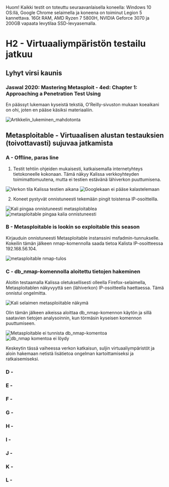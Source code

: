 Huom! Kaikki testit on toteuttu seuraavanlaisella koneella: Windows 10 OS:llä, Google Chrome selaimella ja koneena on toiminut Legion 5 kannettava. 16Gt RAM, AMD Ryzen 7 5800H, NVIDIA Geforce 3070 ja 200GB vapaata levytilaa SSD-levyasemalla.

# H2 - Virtuaaliympäristön testailu jatkuu

## Lyhyt virsi kaunis
### Jaswal 2020: Mastering Metasploit - 4ed: Chapter 1: Approaching a Penetration Test Using

En päässyt lukemaan kyseistä tekstiä, O'Reilly-sivuston mukaan koeaikani on ohi, joten en pääse käsiksi materiaaliin.

![Artikkelin_lukeminen_mahdotonta](https://github.com/user-attachments/assets/7601d58c-91e6-4d36-a4df-76d99151da4c)

## Metasploitable - Virtuaalisen alustan testauksien (toivottavasti) sujuvaa jatkamista
### A - Offline, paras line
  1. Testit tehtiin ohjeiden mukaisesti, katkaisemalla internetyhteys tietokoneelle kokonaan. Tämä näkyy Kalissa verkkoyhteyden toimimattomuutena, mutta ei testien estävänä lähiverkon puuttumisena.

![Verkon tila Kalissa testien aikana](https://github.com/user-attachments/assets/c1a1e4c3-5146-4f98-97c2-462247a4db49) ![Googlekaan ei pääse kalastelemaan](https://github.com/user-attachments/assets/2b042a42-9451-4e11-b438-38ad2d6b65c9)



  2. Koneet pystyvät onnistuneesti tekemään pingit toistensa IP-osoitteilla.

  ![Kali pingaa onnistuneesti metasploitablea](https://github.com/user-attachments/assets/f509a710-aa58-416b-bf80-b6243632afe4) ![metasploitable pingaa kalia onnistuneesti](https://github.com/user-attachments/assets/902af4dc-f3b2-4950-8816-99ef974af956)


### B - Metasploitable is lookin so exploitable this season

Kirjauduin onnistuneesti Metasploitable instanssini msfadmin-tunnukselle. Kokeilin tämän jälkeen nmap-komennolla saada tietoa Kalista IP-osoitteessa 192.168.56.104.

![metasploitable nmap-tulos](https://github.com/user-attachments/assets/7503b77c-2527-40b6-ae40-44ab5b99ef5d)


### C - db_nmap-komennolla aloitettu tietojen hakeminen

Aloitin testaamalla Kalissa oletuksellisesti olleella Firefox-selaimella, Metasploitablen näkyvyyttä sen (lähiverkon) IP-osoitteella haettaessa. Tämä onnistui ongelmitta.

![Kali selaimen metasploiitable näkymä](https://github.com/user-attachments/assets/d9abbb2f-6d40-4af6-b205-3893a4dc13f0)

Olin tämän jälkeen aikeissa aloittaa db_nmap-komennon käytön ja sillä saatavien tietojen analysoinnin, kun törmäsin kyseisen komennon puuttumiseen.

![Metasploitable ei tunnista db_nmap-komentoa](https://github.com/user-attachments/assets/3114d772-7bf3-43a5-adeb-d4f2cc105c43) ![db_nmap komentoa ei löydy](https://github.com/user-attachments/assets/3e048def-5ae1-4ea1-bd5f-7a03631a8c5a)

Keskeytin tässä vaiheessa verkon katkaisun, suljin virtuaaliympäristöt ja aloin hakemaan netistä lisätietoa ongelman kartoittamiseksi ja ratkaisemiseksi.



### D - 
### E - 
### F - 
### G - 
### H - 
### I - 
### J - 
### K - 
### L - 
